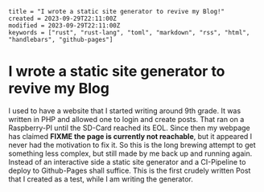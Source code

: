 ```metadata
title = "I wrote a static site generator to revive my Blog!"
created = 2023-09-29T22:11:00Z
modified = 2023-09-29T22:11:00Z
keywords = ["rust", "rust-lang", "toml", "markdown", "rss", "html", "handlebars", "github-pages"]
```

I wrote a static site generator to revive my Blog
==================================================

I used to have a website that I started writing around 9th grade.
It was written in PHP and allowed one to login and create posts.
That ran on a Raspberry-PI until the SD-Card reached its EOL.
Since then my webpage has claimed **FIXME the page is currently not reachable**,
but it appeared I never had the motivation to fix it.
So this is the long brewing attempt to get something less complex,
but still made by me back up and running again.
Instead of an interactive side a static site generator and
a CI-Pipeline to deploy to Github-Pages shall suffice.
This is the first crudely written Post that I created as a test,
 while I am writing the generator.
